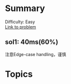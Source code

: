 # Summary
Difficulty: Easy<br/>
[Link to problem](https://leetcode.com/problems/plus-one/)<br/>
## sol1: 40ms(60%)
注意Edge-case handling，谨慎
# Topics
